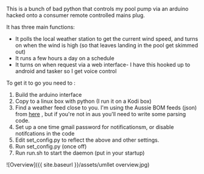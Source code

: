This is a bunch of bad python that controls my pool pump via an arduino hacked onto a consumer remote controlled mains plug.

It has three main functions:

-  It polls the local weather station to get the current wind speed, and turns on when the wind is high (so that leaves landing in the pool get skimmed out)
-  It runs a few hours a day on a schedule
-  It turns on when request via a web interface- I have this hooked up to android and tasker so I get voice control


To get it to go you need to :

1. Build the arduino interface
2. Copy to a linux box with python (I run it on a Kodi box)
3. Find a weather feed close to you. I'm using the Aussie BOM feeds (json) from [here](http://www.bom.gov.au/catalogue/data-feeds.shtml#obs-ind) , but if you're not in aus you'll need to write some parsing code.
4. Set up a one time gmail password for notificationsm, or disable notifcations in the code
5. Edit set_config.py to reflect the above and other settings.
6. Run set_config.py (once off)
7. Run run.sh to start the daemon (put in your startup)


![Overview]({{ site.baseurl }}/assets/umllet overview.jpg)

